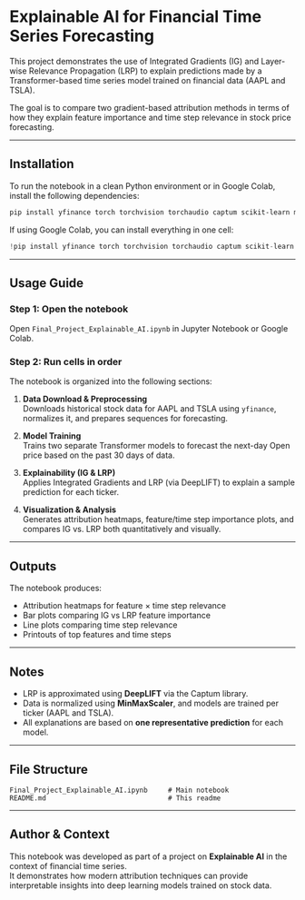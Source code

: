 # Explainable AI for Financial Time Series Forecasting

This project demonstrates the use of Integrated Gradients (IG) and Layer-wise Relevance Propagation (LRP) to explain predictions made by a Transformer-based time series model trained on financial data (AAPL and TSLA).

The goal is to compare two gradient-based attribution methods in terms of how they explain feature importance and time step relevance in stock price forecasting.

---

## Installation

To run the notebook in a clean Python environment or in Google Colab, install the following dependencies:

```bash
pip install yfinance torch torchvision torchaudio captum scikit-learn matplotlib seaborn
```

If using Google Colab, you can install everything in one cell:

```python
!pip install yfinance torch torchvision torchaudio captum scikit-learn matplotlib seaborn
```

---

## Usage Guide

### Step 1: Open the notebook

Open `Final_Project_Explainable_AI.ipynb` in Jupyter Notebook or Google Colab.

### Step 2: Run cells in order

The notebook is organized into the following sections:

1. **Data Download & Preprocessing**  
   Downloads historical stock data for AAPL and TSLA using `yfinance`, normalizes it, and prepares sequences for forecasting.

2. **Model Training**  
   Trains two separate Transformer models to forecast the next-day Open price based on the past 30 days of data.

3. **Explainability (IG & LRP)**  
   Applies Integrated Gradients and LRP (via DeepLIFT) to explain a sample prediction for each ticker.

4. **Visualization & Analysis**  
   Generates attribution heatmaps, feature/time step importance plots, and compares IG vs. LRP both quantitatively and visually.

---

## Outputs

The notebook produces:
- Attribution heatmaps for feature × time step relevance
- Bar plots comparing IG vs LRP feature importance
- Line plots comparing time step relevance
- Printouts of top features and time steps

---

## Notes

- LRP is approximated using **DeepLIFT** via the Captum library.
- Data is normalized using **MinMaxScaler**, and models are trained per ticker (AAPL and TSLA).
- All explanations are based on **one representative prediction** for each model.

---

## File Structure

```
Final_Project_Explainable_AI.ipynb     # Main notebook
README.md                              # This readme
```

---

## Author & Context

This notebook was developed as part of a project on **Explainable AI** in the context of financial time series.  
It demonstrates how modern attribution techniques can provide interpretable insights into deep learning models trained on stock data.
